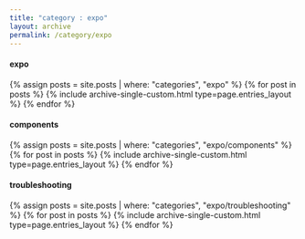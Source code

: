 ```yaml
---
title: "category : expo"
layout: archive
permalink: /category/expo
---
```


#### expo

{% assign posts = site.posts | where: "categories", "expo" %}
{% for post in posts %} {% include archive-single-custom.html type=page.entries_layout %} {% endfor %}

#### components

{% assign posts = site.posts | where: "categories", "expo/components" %}
{% for post in posts %} {% include archive-single-custom.html type=page.entries_layout %} {% endfor %}

#### troubleshooting

{% assign posts = site.posts | where: "categories", "expo/troubleshooting" %}
{% for post in posts %} {% include archive-single-custom.html type=page.entries_layout %} {% endfor %}
